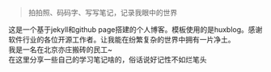 > 拍拍照、码码字、写写笔记，记录我眼中的世界

这是一个基于jekyll和github page搭建的个人博客。模板使用的是huxblog。感谢软件行业的各位开源工作者。让我能在纷繁复杂的世界中拥有一片净土。<br>
我是一名在北京亦庄搬砖的民工~<br>
在这里分享一些自己的学习笔记啥的，俗话说好记性不如烂笔头

